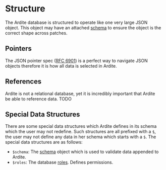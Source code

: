 # Structure
The Ardite database is structured to operate like one very large JSON object. This object may have an attached [schema](schema) to ensure the object is the correct shape across patches.

## Pointers
The JSON pointer spec ([RFC 6901](http://tools.ietf.org/html/rfc6901)) is a perfect way to navigate JSON objects therefore it is how all data is selected in Ardite.

## References
Ardite is not a relational database, yet it is incredibly important that Ardite be able to reference data. TODO

## Special Data Structures
There are some special data structures which Ardite defines in its schema which the user may not redefine. Such structures are all prefixed with a `$`, the user may not define any data in her schema which starts with a `$`. The special data structures are as follows:

- `$schema`: The [schema](schema) object which is used to validate data appended to Ardite.
- `$roles`: The database [roles](roles). Defines permissions.
